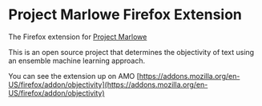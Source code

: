 # Project Marlowe Firefox Extension

The Firefox extension for [Project Marlowe](https://github.com/iepathos/marlowe_devops)

This is an open source project that determines the objectivity of text using an ensemble machine learning approach.

You can see the extension up on AMO [https://addons.mozilla.org/en-US/firefox/addon/objectivity](https://addons.mozilla.org/en-US/firefox/addon/objectivity)